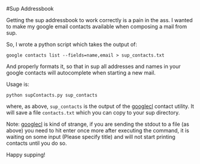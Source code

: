 #Sup Addressbook

Getting the sup addressbook to work correctly is a pain in the ass.
I wanted to make my google email contacts available when composing a
mail from sup.

So, I wrote a python script which takes the output of:
    
    google contacts list --fields=name,email > sup_contacts.txt

And properly formats it, so that in sup all addresses and names in
your google contacts will autocomplete when starting a new mail.

Usage is:

    python supContacts.py sup_contacts

where, as above, `sup_contacts` is the output of the [googlecl](https://code.google.com/p/googlecl/) contact
utility. It will save a file `contacts.txt` which you can copy to your
sup directory.

Note: [googlecl](https://code.google.com/p/googlecl/) is kind of strange, 
if you are sending the stdout 
to a file (as above) you need to hit enter once more after executing
the command, it is waiting on some input (Please specify title) and
will not start printing contacts until you do so.

Happy supping!
